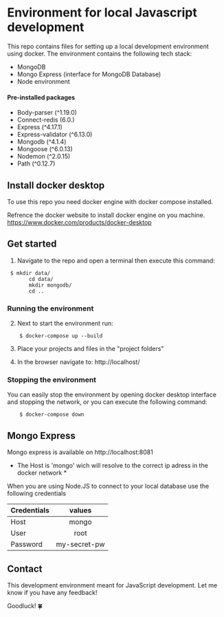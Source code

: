 # Environment for local Javascript development 
This repo contains files for setting up a local development environment using docker.
The environment contains the following tech stack:
- MongoDB
- Mongo Express (interface for MongoDB Database)
- Node environment
#### Pre-installed packages
- Body-parser (^1.19.0)
- Connect-redis (6.0.)
- Express (^4.17.1)
- Express-validator (^6.13.0)
- Mongodb (^4.1.4)
- Mongoose (^6.0.13)
- Nodemon (^2.0.15)
- Path (^0.12.7)

## Install docker desktop
To use this repo you need docker engine with docker compose installed.

Refrence the docker website to install docker engine on you machine.
https://www.docker.com/products/docker-desktop

## Get started

1. Navigate to the repo and open a terminal then execute this command:


```shell script
 $ mkdir data/
       cd data/
       mkdir mongodb/
       cd ..
```
### Running the environment
2. Next to start the environment run:
```
    $ docker-compose up --build
```

3. Place your projects and files in the "project folders"


4. In the browser navigate to: http://localhost/

### Stopping the environment

You can easily stop the environment by opening docker desktop interface and stopping the network, or you can execute the following command:
```
    $ docker-compose down
```  

## Mongo Express

Mongo express is available on http://localhost:8081

* The Host is 'mongo' wich will resolve to the correct ip adress in the docker network *

When you are using Node.JS to connect to your local database use the following credentials

| Credentials        | values        |
| ------------------ |:-------------:|
| Host               | mongo       |
| User               | root          |
| Password           | my-secret-pw  |

## Contact

This development environment meant for JavaScript development.
Let me know if you have any feedback! 

Goodluck! 🍀

